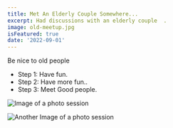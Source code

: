 ```yaml
---
title: Met An Elderly Couple Somewhere...
excerpt: Had discussions with an elderly couple  .
image: old-meetup.jpg
isFeatured: true
date: '2022-09-01'
---
```


Be nice to old people
  -  Step 1: Have fun.
  -  Step 2: Have more fun..
  -  Step 3: Meet Good people.
    

![Image of a photo session](old-meetup.jpg)

![Another Image of a photo session](old-meetup2.jpg)
